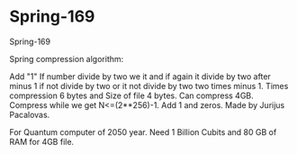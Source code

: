 # Spring-169
Spring-169

Spring compression algorithm:

Add "1" If number divide by two we it and if again it divide by two after minus 1 if not divide by two or it not divide by two two times minus 1. Times compression 6 bytes and Size of file 4 bytes. Can compress 4GB. Compress while we get N<=(2**256)-1. Add 1 and zeros. Made by Jurijus Pacalovas.

For Quantum computer of 2050 year.
Need 1 Billion Cubits and 80 GB of RAM for 4GB file.





